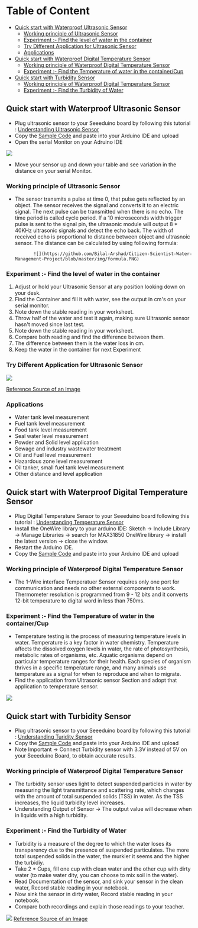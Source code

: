 
# Table of Content

* [Quick start with Waterproof Ultrasonic Sensor](https://github.com/Bilal-Arshad/Citizen-Scientist-Water-Management-Project/blob/master/README.md#quick-start-with-waterproof-ultrasonic-sensor)
  * [Working principle of Ultrasonic Sensor](https://github.com/Bilal-Arshad/Citizen-Scientist-Water-Management-Project/blob/master/Introduction_to_sensors.md#working-principle-of-ultrasonic-sensor)
  * [Experiment :- Find the level of water in the container](https://github.com/Bilal-Arshad/Citizen-Scientist-Water-Management-Project#experiment---find-the-level-of-water-in-the-container)
  * [Try Different Application for Ultrasonic Sensor](https://github.com/Bilal-Arshad/Citizen-Scientist-Water-Management-Project#try-different-application-for-ultrasonic-sensor)
  * [Applications](https://github.com/Bilal-Arshad/Citizen-Scientist-Water-Management-Project#applications)
* [Quick start with Waterproof Digital Temperature Sensor](https://github.com/Bilal-Arshad/Citizen-Scientist-Water-Management-Project#quick-start-with-waterproof-digital-temperature-sensor)
  * [Working principle of Waterproof Digital Temperature Sensor](https://github.com/Bilal-Arshad/Citizen-Scientist-Water-Management-Project/blob/master/Introduction_to_sensors.md#working-principle-of-waterproof-digital-temperature-sensor)
  * [Experiment :- Find the Temperature of water in the container/Cup](https://github.com/Bilal-Arshad/Citizen-Scientist-Water-Management-Project#experiment---find-the-temperature-of-water-in-the-containercup)
* [Quick start with Turbidity Sensor](https://github.com/Bilal-Arshad/Citizen-Scientist-Water-Management-Project#quick-start-with-turbidity-sensor)
  * [Working principle of Waterproof Digital Temperature Sensor](https://github.com/Bilal-Arshad/Citizen-Scientist-Water-Management-Project/blob/master/Introduction_to_sensors.md#working-principle-of-waterproof-digital-temperature-sensor-1)
  * [Experiment :- Find the Turbidity of Water](https://github.com/Bilal-Arshad/Citizen-Scientist-Water-Management-Project#experiment---find-the-turbidity-of-water)
  

## Quick start with Waterproof Ultrasonic Sensor
* Plug ultrasonic sensor to your Seeeduino board by following this tutorial : [Understanding Ultrasonic Sensor](https://wiki.dfrobot.com/Weather_-_proof_Ultrasonic_Sensor_with_Separate_Probe_SKU___SEN0208)
* Copy the [Sample Code](https://github.com/Bilal-Arshad/Citizen-Scientist-Water-Management-Project/blob/master/Code%20for%20Sensors/Water%20level%20estimation%20(Ultrasonic%20sensor)) and paste into your Arduino IDE and upload
* Open the serial Monitor on your Adruino IDE

![](https://github.com/Bilal-Arshad/Citizen-Scientist-Water-Management-Project/blob/master/img/Getting_Started4.png)

* Move your sensor up and down your table and see variation in the distance on your serial Monitor.


### Working principle of Ultrasonic Sensor

* The sensor transmits a pulse at time 0, that pulse gets reflected by an object. The sensor receives the signal and converts it to an electric signal. The next pulse can be transmitted when there is no echo. The time period is called cycle period. If a 10 microseconds width trigger pulse is sent to the signal pin, the ultrasonic module will output 8 * 40KHz ultrasonic signals and detect the echo back. The width of received echo is proportional to distance between object and ultrasnoic sensor. The distance can be calculated by using following formula:

             ![](https://github.com/Bilal-Arshad/Citizen-Scientist-Water-Management-Project/blob/master/img/formula.PNG)  


### Experiment :- Find the level of water in the container
1. Adjust or hold your Ultrasonic Sensor at any position looking down on your desk.
2. Find the Container and fill it with water, see the output in cm's on your serial monitor.
3. Note down the stable reading in your worksheet.
4. Throw half of the water and test it again, making sure Ultrasonic sensor hasn't moved since last test.
5. Note down the stable reading in your worksheet.
6. Compare both reading and find the difference between them.
7. The difference between them is the water loss in cm.
8. Keep the water in the container for next Experiment

### Try Different Application for Ultrasonic Sensor

![](https://github.com/Bilal-Arshad/Citizen-Scientist-Water-Management-Project/blob/master/img/Getting_Started5.png)

[Reference Source of an Image](https://www.alibaba.com/product-detail/digital-ultrasonic-level-meter-with-reasonable_2004064037.html)

### Applications
* Water tank level measurement
* Fuel tank level measurement
* Food tank level measurement
* Seal water level measurement
* Powder and Solid level application
* Sewage and industry wastewater treatment
* Oil and Fuel level measurement
* Hazardous zone level measurement
* Oil tanker, small fuel tank level measurement
* Other distance and level application

## Quick start with Waterproof Digital Temperature Sensor
* Plug Digital Temperature Sensor to your Seeeduino board following this tutorial : [Understanding Temperature Sensor](https://wiki.dfrobot.com/Waterproof_DS18B20_Digital_Temperature_Sensor__SKU_DFR0198_)
* Install the OneWire library to your arduino IDE: Sketch -> Include Library -> Manage Libraries -> search for MAX31850 OneWire library -> install the latest version -> close the window.
* Restart the Arduino IDE.
* Copy the [Sample Code](https://github.com/Bilal-Arshad/Citizen-Scientist-Water-Management-Project/blob/master/Code%20for%20Sensors/Measuring%20Temperature%20of%20Water) and paste into your Arduino IDE and upload


### Working principle of Waterproof Digital Temperature Sensor

* The 1-Wire interface Temperatuer Sensor requires only one port for communication and needs no other external components to work. Thermometer resolution is programmed from 9 - 12 bits and it converts 12-bit temperature to digital word in less than 750ms.

### Experiment :- Find the Temperature of water in the container/Cup
* Temperature testing is the process of measuring temperature levels in water. Temperature is a key factor in water chemistry. Temperature affects the dissolved oxygen levels in water, the rate of photosynthesis, metabolic rates of organisms, etc. Aquatic organisms depend on particular temperature ranges for their health. Each species of organism thrives in a specific temperature range, and many animals use temperature as a signal for when to reproduce and when to migrate.
* Find the application from Ultrasonic sensor Section and adopt that application to temperature sensor.

![](https://github.com/Bilal-Arshad/Citizen-Scientist-Water-Management-Project/blob/master/img/8.PNG)

## Quick start with Turbidity Sensor
* Plug ultrasonic sensor to your Seeeduino board by following this tutorial : [Understanding Turidity Sensor](https://wiki.dfrobot.com/Turbidity_sensor_SKU__SEN0189)
* Copy the [Sample Code](https://github.com/Bilal-Arshad/Citizen-Scientist-Water-Management-Project/blob/master/Code%20for%20Sensors/Measuring%20Turbidity%20in%20Water) and paste into your Arduino IDE and upload
* Note Important -> Connect Turbidity sensor with 3.3V instead of 5V on your Seeeduino Board, to obtain accurate results.

### Working principle of Waterproof Digital Temperature Sensor

* The turbidity sensor uses light to detect suspended particles in water by measuring the light transmittance and scattering rate, which changes with the amount of total suspended solids (TSS) in water. As the TSS increases, the liquid turbidity level increases.
* Understanding Output of Sensor -> The output value will decrease when in liquids with a high turbidity.

### Experiment :- Find the Turbidity of Water
* Turbidity is a measure of the degree to which the water loses its transparency due to the presence of suspended particulates. The more total suspended solids in the water, the murkier it seems and the higher the turbidiy.
* Take 2 * Cups, fill one cup with clean water and the other cup with dirty water (to make water dity, you can choose to mix soil in the water).
* Read Documentation of the sensor, and sink your sensor in the clean water, Record stable reading in your notebook.
* Now sink the sensor in dirty water, Record stable reading in your notebook.
* Compare both recordings and explain those readings to your teacher.

![](https://github.com/Bilal-Arshad/Citizen-Scientist-Water-Management-Project/blob/master/img/3.jpg)
[Reference Source of an Image](https://engineering.ubc.ca/spotlight/research/customized-and-community-driven-clean-water-solutions)
